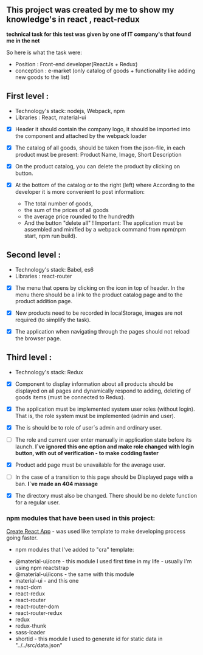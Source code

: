 ## This project was created by me to  show my  knowledge's in react , react-redux
**technical task for this test was given by one of IT company's that  found me  in the net**

So here is  what the task were:
- Position :  Front-end developer(ReactJs + Redux)
- conception : e-market (only catalog of goods + functionality like adding new goods to the list)   

## First level : 

- Technology's stack: nodejs, Webpack, npm
- Libraries : React, material-ui

- [x] Header it should contain the company logo, it should be imported into the component and attached by the webpack loader

- [x] The catalog of all goods, should be taken from the json-file, in
 each product must be present: Product Name, Image, Short Description

- [x] On the product catalog, you can delete the product by clicking on button.

- [x] At the bottom of the catalog or to the right (left) where
 According to the developer it is more convenient to post information:
    * The total number of goods,
    * the sum of the prices of all goods
    * the average price rounded to the hundredth
    * And the  button "delete all" 
! Important: The application must be assembled and minified by a webpack command from npm(npm start, npm run build). 

## Second level :

- Technology's stack: Babel, es6
- Libraries : react-router

- [x] The menu that opens by clicking on the icon in top of header.
  In the menu there should be a link to the product catalog page and to the product addition page.

- [x] New products need to be recorded in localStorage, images are not required (to simplify the task).

- [x] The application when navigating through the pages should not
    reload the browser page. 
    
## Third level : 

- Technology's stack: Redux

- [x] Component to display information about all
  products should be displayed on all pages and dynamically respond to adding,
  deleting of goods items  (must be connected to Redux).
 
- [x] The application must be implemented system user roles (without login).
  That is, the role system must be implemented (admin and user).
 
- [x] The is should be to role of user`s admin  and ordinary user.
  
- [ ] The role and current user enter manually in
  application state before its launch. 
  **I`ve  ignored this one option and make role changed  with login button, with out of verification -
   to make codding faster**

- [x] Product add page must be unavailable
  for the average user.

- [ ] In the case of a transition to this page should be
  Displayed page with a ban.
   **I`ve made an 404 massage**

- [x] The directory must also be changed.
  There should be no delete function for a regular user.  


### npm modules  that have been  used in this project:
 [Create React App](https://github.com/facebook/create-react-app) -
  was used  like template to make developing process going faster.
 - npm modules that I've  added to "cra" template:
 * @material-ui/core - this module I  used first time in my life - usually   I'm using  npm reactstrap
 * @material-ui/icons - the same  with this module 
 * material-ui - and this one
 * react-dom
 * react-redux
 * react-router
 * react-router-dom
 * react-router-redux
 * redux
 * redux-thunk
 * sass-loader
 * shortid - this module I  used to generate id  for  static data in "../../src/data.json"
